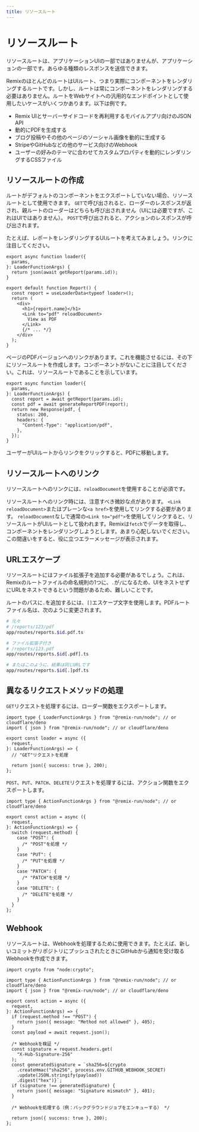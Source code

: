 ```yaml
---
title: リソースルート
---
```


# リソースルート

リソースルートは、アプリケーションUIの一部ではありませんが、アプリケーションの一部です。あらゆる種類のレスポンスを送信できます。

RemixのほとんどのルートはUIルート、つまり実際にコンポーネントをレンダリングするルートです。しかし、ルートは常にコンポーネントをレンダリングする必要はありません。ルートをWebサイトへの汎用的なエンドポイントとして使用したいケースがいくつかあります。以下は例です。

- Remix UIとサーバーサイドコードを再利用するモバイルアプリ向けのJSON API
- 動的にPDFを生成する
- ブログ投稿やその他のページのソーシャル画像を動的に生成する
- StripeやGitHubなどの他のサービス向けのWebhook
- ユーザーの好みのテーマに合わせてカスタムプロパティを動的にレンダリングするCSSファイル

## リソースルートの作成

ルートがデフォルトのコンポーネントをエクスポートしていない場合、リソースルートとして使用できます。 `GET`で呼び出されると、ローダーのレスポンスが返され、親ルートのローダーはどちらも呼び出されません（UIには必要ですが、これはUIではありません）。 `POST`で呼び出されると、アクションのレスポンスが呼び出されます。

たとえば、レポートをレンダリングするUIルートを考えてみましょう。リンクに注目してください。

```tsx filename=app/routes/reports.$id.tsx lines=[12-14]
export async function loader({
  params,
}: LoaderFunctionArgs) {
  return json(await getReport(params.id));
}

export default function Report() {
  const report = useLoaderData<typeof loader>();
  return (
    <div>
      <h1>{report.name}</h1>
      <Link to="pdf" reloadDocument>
        View as PDF
      </Link>
      {/* ... */}
    </div>
  );
}
```

ページのPDFバージョンへのリンクがあります。これを機能させるには、その下にリソースルートを作成します。コンポーネントがないことに注目してください。これは、リソースルートであることを示しています。

```tsx filename=app/routes/reports.$id[.pdf].tsx
export async function loader({
  params,
}: LoaderFunctionArgs) {
  const report = await getReport(params.id);
  const pdf = await generateReportPDF(report);
  return new Response(pdf, {
    status: 200,
    headers: {
      "Content-Type": "application/pdf",
    },
  });
}
```

ユーザーがUIルートからリンクをクリックすると、PDFに移動します。

## リソースルートへのリンク

<docs-error>リソースルートへのリンクには、<code>reloadDocument</code>を使用することが必須です。</docs-error>

リソースルートへのリンク時には、注意すべき微妙な点があります。 `<Link reloadDocument>`またはプレーンな`<a href>`を使用してリンクする必要があります。 `reloadDocument`なしで通常の`<Link to="pdf">`を使用してリンクすると、リソースルートがUIルートとして扱われます。Remixは`fetch`でデータを取得し、コンポーネントをレンダリングしようとします。あまり心配しないでください。この間違いをすると、役に立つエラーメッセージが表示されます。

## URLエスケープ

リソースルートにはファイル拡張子を追加する必要があるでしょう。これは、Remixのルートファイルの命名規則の1つに、`.`が`/`になるため、UIをネストせずにURLをネストできるという問題があるため、難しいことです。

ルートのパスに`.`を追加するには、`[]`エスケープ文字を使用します。PDFルートファイル名は、次のように変更されます。

```sh
# 元々
# /reports/123/pdf
app/routes/reports.$id.pdf.ts

# ファイル拡張子付き
# /reports/123.pdf
app/routes/reports.$id[.pdf].ts

# またはこのように、結果は同じURLです
app/routes/reports.$id[.]pdf.ts
```

## 異なるリクエストメソッドの処理

`GET`リクエストを処理するには、ローダー関数をエクスポートします。

```tsx
import type { LoaderFunctionArgs } from "@remix-run/node"; // or cloudflare/deno
import { json } from "@remix-run/node"; // or cloudflare/deno

export const loader = async ({
  request,
}: LoaderFunctionArgs) => {
  // "GET"リクエストを処理

  return json({ success: true }, 200);
};
```

`POST`、`PUT`、`PATCH`、`DELETE`リクエストを処理するには、アクション関数をエクスポートします。

```tsx
import type { ActionFunctionArgs } from "@remix-run/node"; // or cloudflare/deno

export const action = async ({
  request,
}: ActionFunctionArgs) => {
  switch (request.method) {
    case "POST": {
      /* "POST"を処理 */
    }
    case "PUT": {
      /* "PUT"を処理 */
    }
    case "PATCH": {
      /* "PATCH"を処理 */
    }
    case "DELETE": {
      /* "DELETE"を処理 */
    }
  }
};
```

## Webhook

リソースルートは、Webhookを処理するために使用できます。たとえば、新しいコミットがリポジトリにプッシュされたときにGitHubから通知を受け取るWebhookを作成できます。

```tsx
import crypto from "node:crypto";

import type { ActionFunctionArgs } from "@remix-run/node"; // or cloudflare/deno
import { json } from "@remix-run/node"; // or cloudflare/deno

export const action = async ({
  request,
}: ActionFunctionArgs) => {
  if (request.method !== "POST") {
    return json({ message: "Method not allowed" }, 405);
  }
  const payload = await request.json();

  /* Webhookを検証 */
  const signature = request.headers.get(
    "X-Hub-Signature-256"
  );
  const generatedSignature = `sha256=${crypto
    .createHmac("sha256", process.env.GITHUB_WEBHOOK_SECRET)
    .update(JSON.stringify(payload))
    .digest("hex")}`;
  if (signature !== generatedSignature) {
    return json({ message: "Signature mismatch" }, 401);
  }

  /* Webhookを処理する（例：バックグラウンドジョブをエンキューする） */

  return json({ success: true }, 200);
};
```



